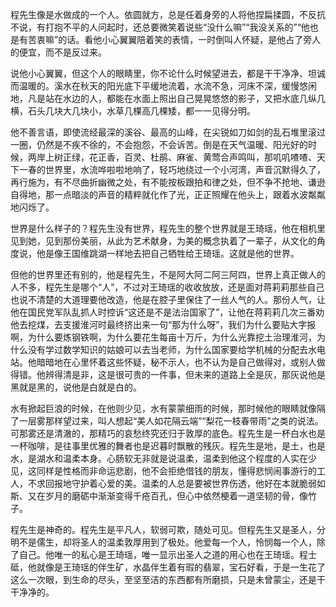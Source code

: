 程先生像是水做成的一个人。依圆就方，总是任着身旁的人将他捏扁揉圆，不反抗不说，有打抱不平的人问起时，还总要微笑着说些“没什么嘛”“我没关系的”“他也是有苦衷嘛”的话。看他小心翼翼陪着笑的表情，一时倒叫人怀疑，是他占了旁人的便宜，而不是反过来。

说他小心翼翼，但这个人的眼睛里，你不论什么时候望进去，都是干干净净、坦诚而温暖的。溪水在秋天的阳光底下平缓地流着，水流不急，河床不深，缓慢悠闲地，凡是站在水边的人，都能在水面上照出自己晃晃悠悠的影子，又把水底几纵几横，石头几块大几块小，水草几棵高几棵矮，都一一见得分明。

他不善言语，即使流经最深的溪谷、最高的山峰，在尖锐如刀如剑的乱石堆里滚过一圈，仍然是不疾不徐的，不会抱怨，不会诉苦。倒是在天气温暖、阳光好的时候，两岸上树正绿，花正香，百灵、杜鹃、麻雀、黄莺合声鸣叫，那叽叽喳喳、天下一春的世界里，水流哗啦啦地响了，轻巧地绕过一个小河湾，声音沉默得久了，再行施为，有不尽曲折幽微之处，有不能按板跟拍和律之处，但不争不抢地、谦逊自得地，那一点暗淡的声音的精粹就化作了光，正正照耀在他头上，跟着水波粼粼地闪烁了。

世界是什么样子的？程先生没有世界，程先生的整个世界就是王琦瑶，他在相机里见到她，见到那份美丽，从此为艺术献身，为美的概念执着了一辈子，从文化的角度说，他是像王国维跳湖一样地去把自己牺牲给王琦瑶。这就是他的世界。

但他的世界里还有别的，他是程先生，不是阿大阿二阿三阿四，世界上真正做人的人不多，程先生是哪个“人”，不过对王琦瑶的收收放放，还是面对蒋莉莉那些自己也说不清楚的大道理要他改造，他是在腔子里保住了一丝人气的人。那份人气，让他在国民党军队乱抓人时控诉“这还是不是法治国家了”，让他在蒋莉莉几次三番劝他去挖煤，去支援淮河时最终挤出来一句“那为什么呀”，我们为什么要贴大字报啊，为什么要炼钢铁啊，为什么要花生每亩十万斤，为什么光靠挖土治理淮河，为什么没有学过数学知识的姑娘可以去当老师，为什么国家要给学机械的分配去水电站。他暗暗地在心里怀着这些怀疑，秘不示人，也不认为是自己做得对，或别人做得错。他辨得清是非，这是很可贵的一件事，但未来的道路上全是灰，那灰说他是黑就是黑的，说他是白就是白的。

水有掀起巨浪的时候，在他则少见，水有蒙蒙细雨的时候，那时候他的眼睛就像隔了一层雾那样望过来，叫人想起“美人如花隔云端”“梨花一枝春带雨”之类的说法。可那雾还是清澈的，那精巧的哀愁终究还归于敦厚的底色。程先生是一杯白水也是一杯咖啡，是往事里优雅的舞者也是迟暮时飘散的残灰。程先生是地，是土，也是水，是湖水和温柔本身。心肠软无非就是说温柔，温柔到他这个程度的人实在少见，这同样是性格而非命运悲剧，他不会拒绝借钱的朋友，懂得悲悯闹事游行的工人，不求回报地守护着心爱的美。温柔的人总是要被世界伤透，他好在本就脆弱如斯、又在岁月的磨砺中渐渐变得千疮百孔，但心中依然梗着一道坚韧的骨，像竹子。

程先生是神奇的。程先生是平凡人，软弱可欺，随处可见。但程先生又是圣人，分明不是儒生，却将圣人的温柔敦厚用到了极处。他爱每一个人，怜悯每一个人，除了自己。他唯一的私心是王琦瑶，唯一显示出圣人之道的用心也在王琦瑶。程士砥，他就像是王琦瑶的伴生矿，水晶伴生着有瑕的翡翠，宝石好看，于是一生花了这么一次眼，到生命的尽头，至坚至洁的东西都有所磨损，只是未曾蒙尘，还是干干净净的。
